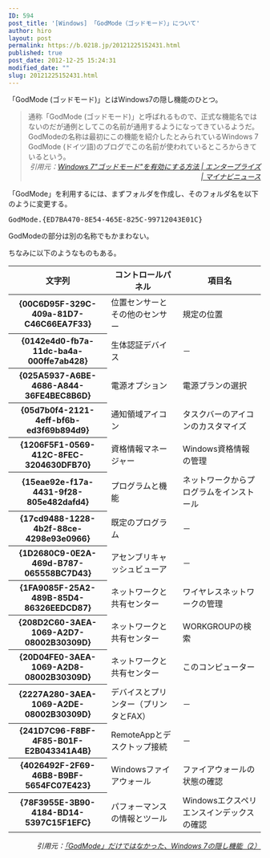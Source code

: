 ```yaml
---
ID: 594
post_title: '[Windows] 「GodMode（ゴッドモード）」について'
author: hiro
layout: post
permalink: https://b.0218.jp/20121225152431.html
published: true
post_date: 2012-12-25 15:24:31
modified_date: ""
slug: 20121225152431.html
---
```

「GodMode (ゴッドモード)」とはWindows7の隠し機能のひとつ。
<!--more-->
<blockquote>通称「GodMode (ゴッドモード)」と呼ばれるもので、正式な機能名ではないのだが通例としてこの名前が通用するようになってきているようだ。GodModeの名称は最初にこの機能を紹介したとみられているWindows 7 GodMode (ドイツ語)のブログでこの名前が使われているところからきているという。
<div align="right"><cite>引用元：<a href="http://news.mynavi.jp/news/2010/01/07/011/index.html" target="_blank">Windows 7"ゴッドモード"を有効にする方法 | エンタープライズ | マイナビニュース</a></cite></div></blockquote>

「GodMode」を利用するには、まずフォルダを作成し、そのフォルダ名を以下のように変更する。
<pre class="prettyprint linenums">GodMode.{ED7BA470-8E54-465E-825C-99712043E01C}</pre>
<span class="text-muted">GodModeの部分は別の名称でもかまわない。</span>

ちなみに以下のようなものもある。
<table class="table table-bordered"><thead><tr><th>文字列 </th><th>コントロールパネル </th><th>項目名 </th></tr></thead><tbody><tr><th>{00C6D95F-329C-409a-81D7-C46C66EA7F33} </th><td>位置センサーとその他のセンサー </td><td>規定の位置 </td></tr><tr><th>{0142e4d0-fb7a-11dc-ba4a-000ffe7ab428} </th><td>生体認証デバイス </td><td>－ </td></tr><tr><th>{025A5937-A6BE-4686-A844-36FE4BEC8B6D} </th><td>電源オプション </td><td>電源プランの選択 </td></tr><tr><th>{05d7b0f4-2121-4eff-bf6b-ed3f69b894d9} </th><td>通知領域アイコン </td><td>タスクバーのアイコンのカスタマイズ </td></tr><tr><th>{1206F5F1-0569-412C-8FEC-3204630DFB70} </th><td>資格情報マネージャー </td><td>Windows資格情報の管理 </td></tr><tr><th>{15eae92e-f17a-4431-9f28-805e482dafd4} </th><td>プログラムと機能 </td><td>ネットワークからプログラムをインストール </td></tr><tr><th>{17cd9488-1228-4b2f-88ce-4298e93e0966} </th><td>既定のプログラム </td><td>－ </td></tr><tr><th>{1D2680C9-0E2A-469d-B787-065558BC7D43} </th><td>アセンブリキャッシュビューア </td><td>－ </td></tr><tr><th>{1FA9085F-25A2-489B-85D4-86326EEDCD87} </th><td>ネットワークと共有センター </td><td>ワイヤレスネットワークの管理 </td></tr><tr><th>{208D2C60-3AEA-1069-A2D7-08002B30309D} </th><td>ネットワークと共有センター </td><td>WORKGROUPの検索 </td></tr><tr><th>{20D04FE0-3AEA-1069-A2D8-08002B30309D} </th><td>ネットワークと共有センター </td><td>このコンピューター </td></tr><tr><th>{2227A280-3AEA-1069-A2DE-08002B30309D} </th><td>デバイスとプリンター（プリンタとFAX） </td><td>－ </td></tr><tr><th>{241D7C96-F8BF-4F85-B01F-E2B043341A4B} </th><td>RemoteAppとデスクトップ接続 </td><td>－ </td></tr><tr><th>{4026492F-2F69-46B8-B9BF-5654FC07E423} </th><td>Windowsファイアウォール </td><td>ファイアウォールの状態の確認 </td></tr><tr><th>{78F3955E-3B90-4184-BD14-5397C15F1EFC} </th><td>パフォーマンスの情報とツール </td><td>Windowsエクスペリエンスインデックスの確認 </td></tr></tbody></table><div align="right"><cite>引用元：<a href="http://builder.japan.zdnet.com/os-admin/sp_windows-7/20406428/" target="_blank">「GodMode」だけではなかった、Windows 7の隠し機能（2）</a></cite></div>